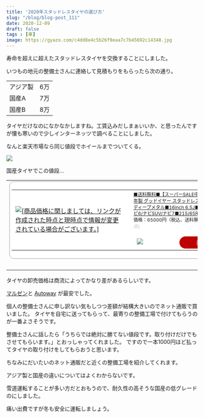 ```yaml
---
title: '2020年スタッドレスタイヤの選び方'
slug: "/blog/blog-post_111"
date: 2020-12-09
draft: false
tags : [車]
image: https://gyazo.com/c4dd8e4c5b26f9eaa7c7b45692c14348.jpg
---
```


寿命を超えに超えたスタッドレスタイヤを交換することにしました。

いつもの地元の整備士さんに連絡して見積もりをもらったら次の通り。

|||  
|---|---|
|アジア製|6万|
|国産A|7万|
|国産B|8万| 

タイヤだけなのになかなかしますね。工賃込みだしまぁいいか、と思ったんですが懐も寒いので少しインターネッツで調べることにしました。

なんと楽天市場なら同じ値段でホイールまでついてくる。

![](https://gyazo.com/f907e9839f99a39a291575158c403151.png)

国産タイヤでこの値段...

<table border="0" cellpadding="0" cellspacing="0"><tr><td><div style="border:1px solid #95a5a6;border-radius:.75rem;background-color:#FFFFFF;width:624px;margin:0px;padding:5px;text-align:center;overflow:hidden;"><table><tr><td style="width:300px"><a href="https://hb.afl.rakuten.co.jp/ichiba/1dfa2d91.b84e1782.1dfa2d92.b4e3ed33/?pc=https%3A%2F%2Fitem.rakuten.co.jp%2Fmaluzen%2Fstd_16_215-65-16_gavial3_gy%2F&link_type=picttext&ut=eyJwYWdlIjoiaXRlbSIsInR5cGUiOiJwaWN0dGV4dCIsInNpemUiOiIzMDB4MzAwIiwibmFtIjoxLCJuYW1wIjoicmlnaHQiLCJjb20iOjEsImNvbXAiOiJkb3duIiwicHJpY2UiOjEsImJvciI6MSwiY29sIjoxLCJiYnRuIjoxLCJwcm9kIjowLCJhbXAiOmZhbHNlfQ%3D%3D" target="_blank" rel="nofollow sponsored noopener" style="word-wrap:break-word;"  ><img src="https://hbb.afl.rakuten.co.jp/hgb/1dfa2d91.b84e1782.1dfa2d92.b4e3ed33/?me_id=1210125&item_id=10134470&pc=https%3A%2F%2Fthumbnail.image.rakuten.co.jp%2F%400_mall%2Fmaluzen%2Fcabinet%2Fnew_studless_set%2Fgavial3_5h_navi6.jpg%3F_ex%3D300x300&s=300x300&t=picttext" border="0" style="margin:2px" alt="[商品価格に関しましては、リンクが作成された時点と現時点で情報が変更されている場合がございます。]" title="[商品価格に関しましては、リンクが作成された時点と現時点で情報が変更されている場合がございます。]"></a></td><td style="vertical-align:top;width:308px;"><p style="font-size:12px;line-height:1.4em;text-align:left;margin:0px;padding:2px 6px;word-wrap:break-word"><a href="https://hb.afl.rakuten.co.jp/ichiba/1dfa2d91.b84e1782.1dfa2d92.b4e3ed33/?pc=https%3A%2F%2Fitem.rakuten.co.jp%2Fmaluzen%2Fstd_16_215-65-16_gavial3_gy%2F&link_type=picttext&ut=eyJwYWdlIjoiaXRlbSIsInR5cGUiOiJwaWN0dGV4dCIsInNpemUiOiIzMDB4MzAwIiwibmFtIjoxLCJuYW1wIjoicmlnaHQiLCJjb20iOjEsImNvbXAiOiJkb3duIiwicHJpY2UiOjEsImJvciI6MSwiY29sIjoxLCJiYnRuIjoxLCJwcm9kIjowLCJhbXAiOmZhbHNlfQ%3D%3D" target="_blank" rel="nofollow sponsored noopener" style="word-wrap:break-word;"  >■送料無料■【スーパーSALE中5倍対象商品】2020年製 グッドイヤー スタッドレス■DOS ガビアル3■ディープメタル■16inch 6.5J■4穴 &amp; 5穴■アイスナビ6/ナビSUV/ナビ7■215/65R16</a><br><span >価格：65000円（税込、送料無料)</span> <span style="color:#BBB">(2020/12/10時点)</span></p><div style="margin:15px;"><a href="https://hb.afl.rakuten.co.jp/ichiba/1dfa2d91.b84e1782.1dfa2d92.b4e3ed33/?pc=https%3A%2F%2Fitem.rakuten.co.jp%2Fmaluzen%2Fstd_16_215-65-16_gavial3_gy%2F&link_type=picttext&ut=eyJwYWdlIjoiaXRlbSIsInR5cGUiOiJwaWN0dGV4dCIsInNpemUiOiIzMDB4MzAwIiwibmFtIjoxLCJuYW1wIjoicmlnaHQiLCJjb20iOjEsImNvbXAiOiJkb3duIiwicHJpY2UiOjEsImJvciI6MSwiY29sIjoxLCJiYnRuIjoxLCJwcm9kIjowLCJhbXAiOmZhbHNlfQ%3D%3D" target="_blank" rel="nofollow sponsored noopener" style="word-wrap:break-word;"  ><img src="https://static.affiliate.rakuten.co.jp/makelink/rl.svg" style="float:left;max-height:27px;width:auto;margin-top:5px"></a><a href="https://hb.afl.rakuten.co.jp/ichiba/1dfa2d91.b84e1782.1dfa2d92.b4e3ed33/?pc=https%3A%2F%2Fitem.rakuten.co.jp%2Fmaluzen%2Fstd_16_215-65-16_gavial3_gy%2F%3Fscid%3Daf_pc_bbtn&link_type=picttext&ut=eyJwYWdlIjoiaXRlbSIsInR5cGUiOiJwaWN0dGV4dCIsInNpemUiOiIzMDB4MzAwIiwibmFtIjoxLCJuYW1wIjoicmlnaHQiLCJjb20iOjEsImNvbXAiOiJkb3duIiwicHJpY2UiOjEsImJvciI6MSwiY29sIjoxLCJiYnRuIjoxLCJwcm9kIjowLCJhbXAiOmZhbHNlfQ==" target="_blank" rel="nofollow sponsored noopener" style="word-wrap:break-word;"  ><div style="float:right;width:50%;height:32px;background-color:#bf0000;color:#fff!important;font-size:14px;font-weight:500;line-height:32px;margin-left:1px;padding: 0 12px;border-radius:16px;cursor:pointer;text-align:center;">楽天で購入</div></a></div></td></tr></table></div><br><p style="color:#000000;font-size:12px;line-height:1.4em;margin:5px;word-wrap:break-word"></p></td></tr></table>

タイヤの卸売価格は商流によってかなり差があるらしいです。

 [マルゼン](https://www.maluzen.com/)と [Autoway](https://www.autoway.jp/) が最安でした。
 
 個人の整備士さんに申し訳ない気もしつつ差額が結構大きいのでネット通販で買いました。
 タイヤを自宅に送ってもらって、最寄りの整備工場で付けてもらうのが一番よさそうです。
 
 整備士さんに話したら「うちらでは絶対に勝てない値段です。取り付けだけでもさせてもらいます。」とおっしゃってくれました。
 ですので一本1000円ほど払ってタイヤの取り付けをしてもらおうと思います。
 
 ちなみにだいたいのネット通販だと近くの整備工場を紹介してくれます。
 
 アジア製と国産の違いについてはよくわからないです。
 
 雪道運転することが多い方だとおもうので、耐久性の高そうな国産の低グレードのにしました。
 
 痛い出費ですが冬も安全に運転しましょう。
 



